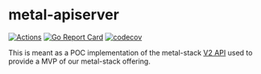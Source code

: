 # metal-apiserver

[![Actions](https://github.com/metal-stack/metal-apiserver/actions/workflows/docker.yaml/badge.svg?branch=master)](https://github.com/metal-stack/metal-apiserver/actions)
[![Go Report Card](https://goreportcard.com/badge/github.com/metal-stack/metal-apiserver)](https://goreportcard.com/report/github.com/metal-stack/metal-apiserver)
[![codecov](https://codecov.io/gh/metal-stack/metal-apiserver/branch/master/graph/badge.svg)](https://codecov.io/gh/metal-stack/metal-apiserver)

This is meant as a POC implementation of the metal-stack [V2 API](https://github.com/metal-stack/api) used to provide a MVP of our metal-stack offering.
